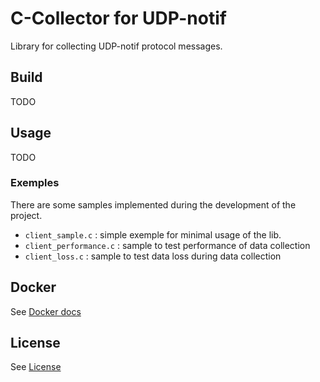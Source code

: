 # C-Collector for UDP-notif
Library for collecting UDP-notif protocol messages.

## Build
TODO

## Usage
TODO

### Exemples
There are some samples implemented during the development of the project.
- `client_sample.c` : simple exemple for minimal usage of the lib.
- `client_performance.c` : sample to test performance of data collection
- `client_loss.c` : sample to test data loss during data collection

## Docker
See [Docker docs](docker)

## License
See [License](LICENSE)
